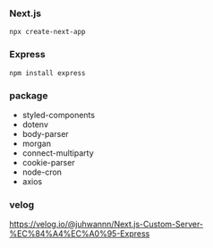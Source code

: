 ### Next.js 
`npx create-next-app`

### Express
`npm install express`

### package
- styled-components
- dotenv
- body-parser
- morgan
- connect-multiparty
- cookie-parser
- node-cron
- axios

### velog
https://velog.io/@juhwannn/Next.js-Custom-Server-%EC%84%A4%EC%A0%95-Express